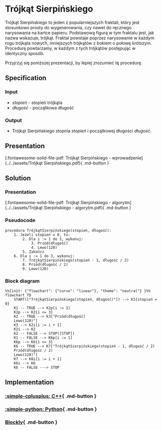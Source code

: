 # Trójkąt Sierpińskiego

Trójkąt Sierpińskiego to jeden z popularniejszych fraktali, który jest stosunkowo prosty do wygenerowania, czy nawet do ręcznego narysowania na kartce papieru. Podstawową figurą w tym fraktalu jest, jak nazwa wskazuje, trójkąt. Fraktal powstaje poprzez narysowanie w każdym rogu trójkąta nowych, mniejszych trójkątów z bokiem o połowę krótszym. Procedurę powtarzamy, w każdym z tych trójkątów postępując w identyczny sposób. 

Przyjrzyj się poniższej prezentacji, by lepiej zrozumieć tę procedurę.

## Specification

### Input

* $stopień$ - stopień trójkąta
* $długość$ - początkowa długość

### Output

* Trójkąt Sierpińskiego stopnia $stopień$ i początkowej długości $długość$.

## Presentation

[:fontawesome-solid-file-pdf: Trójkąt Sierpińskiego - wprowadzenie](../../assets/Trójkąt Sierpińskiego.pdf){ .md-button }

## Solution

### Presentation

[:fontawesome-solid-file-pdf: Trójkąt Sierpińskiego - algorytm](../../assets/Trójkąt Sierpińskiego - algorytm.pdf){ .md-button }

### Pseudocode

```
procedura TrójkątSierpińskiego(stopień, długość):
    1. Jeżeli stopień = 0, to:
        2. Dla i := 1 do 3, wykonuj:
            3. Przód(długość)
            4. Lewo(120)
        5. Zakończ
    6. Dla i := 1 do 3, wykonuj:
        7. TrójkątSierpińskiego(stopień - 1, długość / 2)
        8. Przód(długość / 2)
        9. Lewo(120)
```

### Block diagram

```mermaid
%%{init: {"flowchart": {"curve": "linear"}, "theme": "neutral"} }%%
flowchart TD
    START(["TrójkątSierpińskiego(stopień, długość)"]) --> K1{stopień = 0}
    K1 -- TRUE --> K2p[i := 1]
    K2p --> K2{i <= 3}
    K2 -- TRUE --> K3["Przód(długość)
    Lewo(120)"]
    K3 --> K2i[i := i + 1]
    K2i --> K2
    K2 -- FALSE --> STOP([STOP])
    K1 -- FALSE --> K6p[i := 1]
    K6p --> K6{i <= 3}
    K6 -- TRUE --> K7["TrójkątSierpińskiego(stopień - 1, długość / 2)
    Przód(długość / 2)
    Lewo(120)"]
    K7 --> K6i[i := i + 1]
    K6i --> K6
    K6 -- FALSE ---> STOP
```

## Implementation

### [:simple-cplusplus: C++](../../programming/c++/algorithms/fractals/sierpinski-triangle.md){ .md-button }

### [:simple-python: Python](../../programming/python/algorithms/fractals/sierpinski-triangle.md){ .md-button }

### [Blockly](../../programming/blockly/algorithms/fractals/sierpinski-triangle.md){ .md-button }
